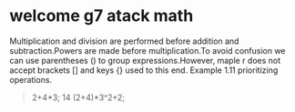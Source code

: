 # welcome g7 atack math

Multiplication and division are performed before addition and subtraction.Powers are
made before multiplication.To avoid confusion we can use parentheses ()
to group expressions.However, maple r does not accept brackets [] and keys {} used
to this end.
Example 1.11 prioritizing operations.
> 2+4*3;
14
> (2+4)*3^2+2;
